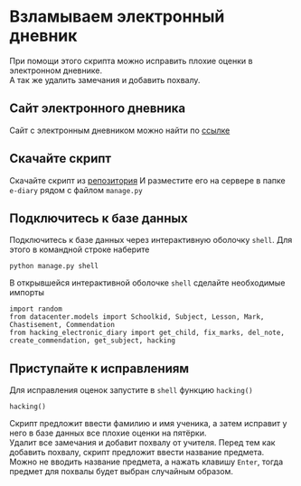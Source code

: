 # Взламываем электронный дневник
При помощи этого скрипта можно исправить плохие оценки в электронном дневнике.<br>
А так же удалить замечания и добавить похвалу.

## Сайт электронного дневника
Сайт с электронным дневником можно найти по [ссылке](https://github.com/devmanorg/e-diary/tree/master)

## Скачайте скрипт

Скачайте скрипт из [репозитория](https://github.com/OlgaZhivaeva/hacking_electronic_diary)
И разместите его на сервере в папке `e-diary` рядом с файлом `manage.py`

## Подключитесь к базе данных 

Подключитесь к базе данных через интерактивную оболочку `shell`. Для этого в командной строке наберите
```commandline
python manage.py shell
```
В открывшейся интерактивной оболочке `shell` сделайте необходимые импорты

```commandline
import random
from datacenter.models import Schoolkid, Subject, Lesson, Mark, Chastisement, Commendation
from hacking_electronic_diary import get_child, fix_marks, del_note, create_commendation, get_subject, hacking
```

## Приступайте к исправлениям

Для исправления оценок запустите в `shell` функцию `hacking()`
```commandline
hacking()
```
Скрипт предложит ввести фамилию и имя ученика, а затем исправит у него в базе данных все плохие оцeнки на пятёрки.<br>
Удалит все замечания и добавит похвалу от учителя. Перед тем как добавить похвалу, скрипт предложит ввести название предмета.<br>
Можно не вводить название предмета, а нажать клавишу `Enter`, тогда предмет для похвалы будет выбран случайным образом.<br>


